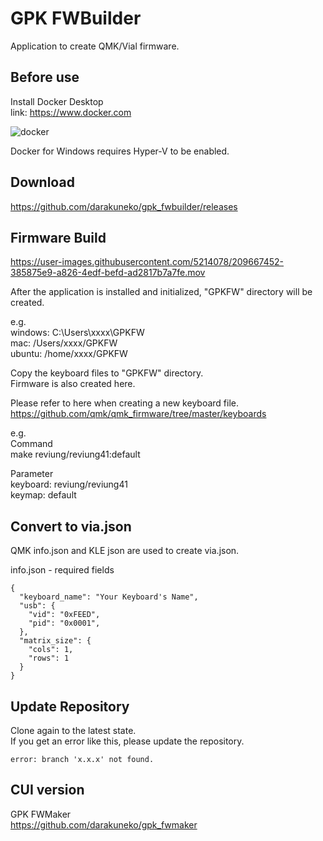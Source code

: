 # GPK FWBuilder
Application to create QMK/Vial firmware.  

Before use
-------
Install Docker Desktop    
link: https://www.docker.com

![docker](https://user-images.githubusercontent.com/5214078/209291875-596663b3-71a5-4d22-8b4c-309c1edbcb61.jpg)

Docker for Windows requires Hyper-V to be enabled. 

Download
-------

https://github.com/darakuneko/gpk_fwbuilder/releases

Firmware Build
-------
https://user-images.githubusercontent.com/5214078/209667452-385875e9-a826-4edf-befd-ad2817b7a7fe.mov

After the application is installed and initialized, "GPKFW" directory will be created.

e.g.   
windows: C:\Users\xxxx\GPKFW   
mac: /Users/xxxx/GPKFW   
ubuntu: /home/xxxx/GPKFW    

Copy the keyboard files to "GPKFW" directory.   
Firmware is also created here.   

Please refer to here when creating a new keyboard file.   
https://github.com/qmk/qmk_firmware/tree/master/keyboards

e.g.    
Command  
make reviung/reviung41:default  
   
Parameter  
keyboard: reviung/reviung41  
keymap: default 

Convert to via.json
-------
QMK info.json and KLE json are used to create via.json.   

info.json - required fields  
```
{
  "keyboard_name": "Your Keyboard's Name",
  "usb": {
    "vid": "0xFEED",
    "pid": "0x0001",
  },
  "matrix_size": {
    "cols": 1,
    "rows": 1
  }
}
 ```

Update Repository
-------
Clone again to the latest state.    
If you get an error like this, please update the repository.     
```
error: branch 'x.x.x' not found.
```
 
CUI version
-------
GPK FWMaker  
https://github.com/darakuneko/gpk_fwmaker
